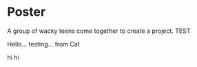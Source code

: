 # Poster
A group of wacky teens come together to create a project.
TEST

Hello... testing... from Cat

hi hi